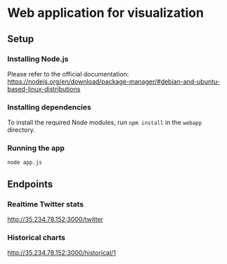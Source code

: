 # Web application for visualization

## Setup

### Installing Node.js

Please refer to the official documentation: https://nodejs.org/en/download/package-manager/#debian-and-ubuntu-based-linux-distributions

### Installing dependencies

To install the required Node modules, run `npm install` in the `webapp` directory.

### Running the app
```
node app.js
```
## Endpoints

### Realtime Twitter stats
http://35.234.78.152:3000/twitter
### Historical charts
http://35.234.78.152:3000/historical/1
